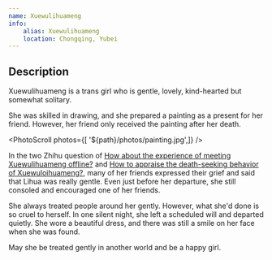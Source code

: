 ```yaml
---
name: Xuewulihuameng
info:
    alias: Xuewulihuameng
    location: Chongqing, Yubei
---
```


## Description

Xuewulihuameng is a trans girl who is gentle, lovely, kind-hearted but somewhat solitary.

She was skilled in drawing, and she prepared a painting as a present for her friend.
However, her friend only received the painting after her death.

<PhotoScroll photos={[ '${path}/photos/painting.jpg',]} />  

In the two Zhihu question of [How about the experience of meeting Xuewulihuameng offline?](https://www.zhihu.com/question/269853559) and [How to appraise the death-seeking behavior of Xuewuloihuameng?](https://www.zhihu.com/question/268738337), many of her friends expressed their grief and said that Lihua was really gentle. Even just before her departure, she still consoled and encouraged one of her friends.

She always treated people around her gently. However, what she'd done is so cruel to herself. In one silent night, she left a scheduled will and departed quietly. She wore a beautiful dress, and there was still a smile on her face when she was found.

May she be treated gently in another world and be a happy girl.   

